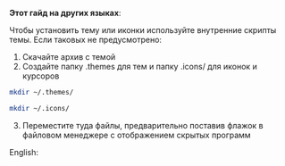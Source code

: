 **Этот гайд на других языках**:

Чтобы установить тему или иконки используйте внутренние скрипты темы. Если таковых не предусмотрено:
1. Скачайте архив с темой
2. Создайте папку .themes для тем и папку .icons/ для иконок и курсоров

```bash                        
mkdir ~/.themes/
```
```bash
mkdir ~/.icons/
```

3. Переместите туда файлы, предварительно поставив флажок в файловом менеджере с отображением скрытых программ

English: 
